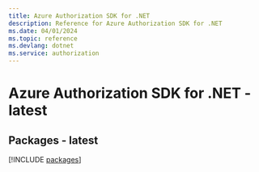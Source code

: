```yaml
---
title: Azure Authorization SDK for .NET
description: Reference for Azure Authorization SDK for .NET
ms.date: 04/01/2024
ms.topic: reference
ms.devlang: dotnet
ms.service: authorization
---
```

# Azure Authorization SDK for .NET - latest
## Packages - latest
[!INCLUDE [packages](authorization-index.md)]
